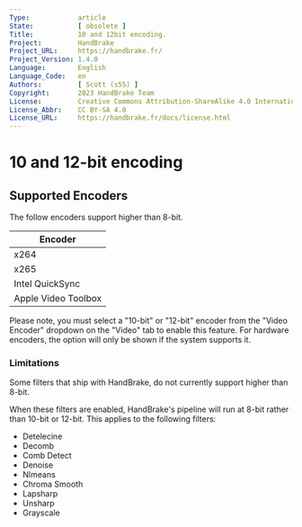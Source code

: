 ```yaml
---
Type:            article
State:           [ obsolete ]
Title:           10 and 12bit encoding.
Project:         HandBrake
Project_URL:     https://handbrake.fr/
Project_Version: 1.4.0
Language:        English
Language_Code:   en
Authors:         [ Scott (s55) ]
Copyright:       2023 HandBrake Team
License:         Creative Commons Attribution-ShareAlike 4.0 International
License_Abbr:    CC BY-SA 4.0
License_URL:     https://handbrake.fr/docs/license.html
---
```


10 and 12-bit encoding 
===================

## Supported Encoders

The follow encoders support higher than 8-bit.

| Encoder             |
|---------------------|
| x264                |
| x265                |
| Intel QuickSync     |
| Apple Video Toolbox |

Please note, you must select a "10-bit" or "12-bit" encoder from the "Video Encoder" dropdown on the "Video" tab to enable this feature.
For hardware encoders, the option will only be shown if the system supports it. 

### Limitations

Some filters that ship with HandBrake, do not currently support higher than 8-bit.

When these filters are enabled, HandBrake's pipeline will run at 8-bit rather than 10-bit or 12-bit.
This applies to the following filters:

- Detelecine
- Decomb
- Comb Detect
- Denoise
- Nlmeans
- Chroma Smooth
- Lapsharp
- Unsharp
- Grayscale 
